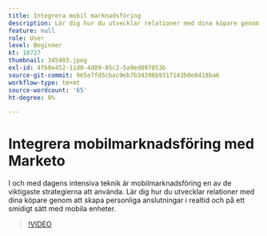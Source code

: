 ```yaml
---
title: Integrera mobil marknadsföring
description: Lär dig hur du utvecklar relationer med dina köpare genom att skapa personliga anslutningar i realtid och på ett smidigt sätt med mobila enheter.
feature: null
role: User
level: Beginner
kt: 10727
thumbnail: 345403.jpeg
exl-id: 4fb8e452-11d0-4d89-85c2-5a9ed097853b
source-git-commit: 965e7fd5cbac9eb7b34398b9317143b0e8418ba6
workflow-type: tm+mt
source-wordcount: '65'
ht-degree: 0%

---
```


# Integrera mobilmarknadsföring med Marketo

I och med dagens intensiva teknik är mobilmarknadsföring en av de viktigaste strategierna att använda. Lär dig hur du utvecklar relationer med dina köpare genom att skapa personliga anslutningar i realtid och på ett smidigt sätt med mobila enheter.

>[!VIDEO](https://video.tv.adobe.com/v/345403/?quality=12&learn=on)
